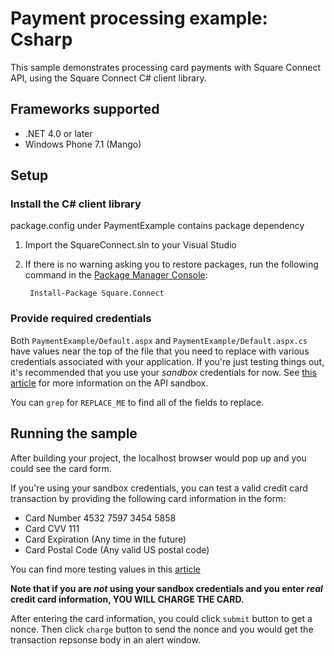 # Payment processing example: Csharp

This sample demonstrates processing card payments with Square Connect API, using the
Square Connect C# client library.

## Frameworks supported
- .NET 4.0 or later
- Windows Phone 7.1 (Mango)

## Setup

### Install the C# client library

package.config under PaymentExample contains package dependency

1. Import the SquareConnect.sln to your Visual Studio

2. If there is no warning asking you to restore packages, run the following command in the [Package Manager Console](https://docs.nuget.org/docs/start-here/using-the-package-manager-console):

        Install-Package Square.Connect

### Provide required credentials

Both `PaymentExample/Default.aspx` and `PaymentExample/Default.aspx.cs` have values near the top of the file
that you need to replace with various credentials associated with your application.
If you're just testing things out, it's recommended that you use your _sandbox_
credentials for now. See
[this article](https://docs.connect.squareup.com/articles/using-sandbox/)
for more information on the API sandbox.

You can `grep` for `REPLACE_ME` to find all of the fields to replace.


## Running the sample

After building your project, the localhost browser would pop up and 
you could see the card form.

If you're using your sandbox credentials, you can test a valid credit card
transaction by providing the following card information in the form:

* Card Number 4532 7597 3454 5858
* Card CVV 111
* Card Expiration (Any time in the future)
* Card Postal Code (Any valid US postal code)

You can find more testing values in this [article](https://docs.connect.squareup.com/articles/using-sandbox)

**Note that if you are _not_ using your sandbox credentials and you enter _real_
credit card information, YOU WILL CHARGE THE CARD.**

After entering the card information, you could click `submit` button to get a 
nonce. Then click `charge` button to send the nonce and you would 
get the transaction repsonse body in an alert window.